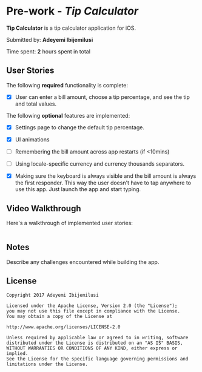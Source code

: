 # Pre-work - *Tip Calculator*

**Tip Calculator** is a tip calculator application for iOS.

Submitted by: **Adeyemi Ibijemilusi**

Time spent: **2** hours spent in total

## User Stories

The following **required** functionality is complete:

- [x] User can enter a bill amount, choose a tip percentage, and see the tip and total values.

The following **optional** features are implemented:
* [x] Settings page to change the default tip percentage.
* [x] UI animations
* [ ] Remembering the bill amount across app restarts (if <10mins)
* [ ] Using locale-specific currency and currency thousands separators.
* [x] Making sure the keyboard is always visible and the bill amount is always the first responder. This way the user doesn't have to tap anywhere to use this app. Just launch the app and start typing.


## Video Walkthrough 

Here's a walkthrough of implemented user stories:

<a href="https://i.imgur.com/GmOi9fq.gifv"><img src="https://i.imgur.com/GmOi9fq.gif" title=""/></a>


## Notes

Describe any challenges encountered while building the app.

## License
``` 
Copyright 2017 Adeyemi Ibijemilusi

Licensed under the Apache License, Version 2.0 (the "License");
you may not use this file except in compliance with the License.
You may obtain a copy of the License at

http://www.apache.org/licenses/LICENSE-2.0

Unless required by applicable law or agreed to in writing, software
distributed under the License is distributed on an "AS IS" BASIS,
WITHOUT WARRANTIES OR CONDITIONS OF ANY KIND, either express or implied.
See the License for the specific language governing permissions and
limitations under the License.
```
